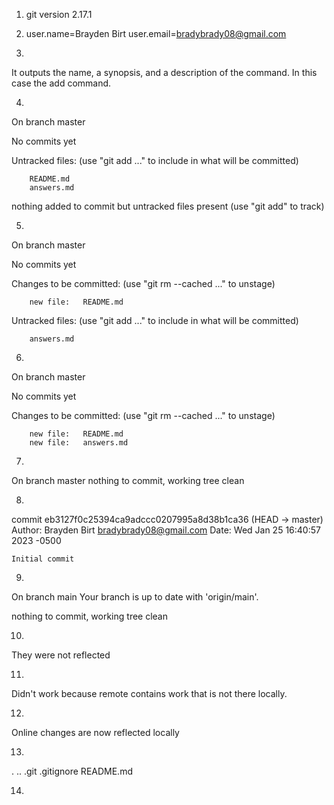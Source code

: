 1. git version 2.17.1

2. 
    user.name=Brayden Birt
    user.email=bradybrady08@gmail.com

3. 
It outputs the name, a synopsis, and a description of the command. In this case the add command.

4. 
On branch master

No commits yet

Untracked files:
  (use "git add <file>..." to include in what will be committed)

        README.md
        answers.md

nothing added to commit but untracked files present (use "git add" to track)

5. 
On branch master

No commits yet

Changes to be committed:
  (use "git rm --cached <file>..." to unstage)

        new file:   README.md

Untracked files:
  (use "git add <file>..." to include in what will be committed)

        answers.md

6. 
On branch master

No commits yet

Changes to be committed:
  (use "git rm --cached <file>..." to unstage)

        new file:   README.md
        new file:   answers.md

7. 
On branch master
nothing to commit, working tree clean

8. 
commit eb3127f0c25394ca9adccc0207995a8d38b1ca36 (HEAD -> master)
Author: Brayden Birt <bradybrady08@gmail.com>
Date:   Wed Jan 25 16:40:57 2023 -0500

    Initial commit

9. 
On branch main
Your branch is up to date with 'origin/main'.

nothing to commit, working tree clean

10. 
They were not reflected

11. 
Didn't work because remote contains work that is not there locally.

12. 
Online changes are now reflected locally

13. 
.  ..  .git  .gitignore  README.md

14. 
